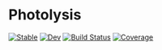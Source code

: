# Photolysis

[![Stable](https://img.shields.io/badge/docs-stable-blue.svg)](https://john-waczak.github.io/Photolysis.jl/stable/)
[![Dev](https://img.shields.io/badge/docs-dev-blue.svg)](https://john-waczak.github.io/Photolysis.jl/dev/)
[![Build Status](https://github.com/john-waczak/Photolysis.jl/actions/workflows/CI.yml/badge.svg?branch=main)](https://github.com/john-waczak/Photolysis.jl/actions/workflows/CI.yml?query=branch%3Amain)
[![Coverage](https://codecov.io/gh/john-waczak/Photolysis.jl/branch/main/graph/badge.svg)](https://codecov.io/gh/john-waczak/Photolysis.jl)
